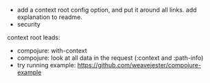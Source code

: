 - add a context root config option, and put it around all links.  add
  explanation to readme.
- security


context root leads:
- compojure: with-context
- compojure: look at all data in the request (:context and :path-info)
- try running example: https://github.com/weavejester/compojure-example
